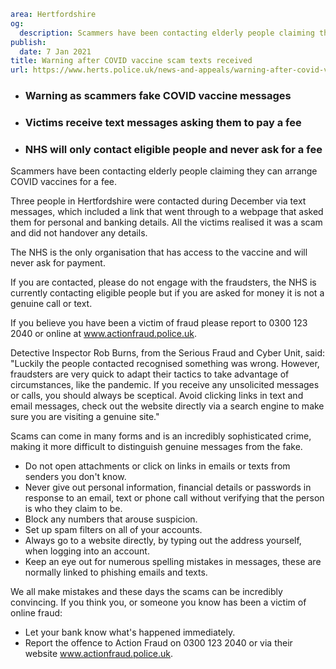 ```yaml
area: Hertfordshire
og:
  description: Scammers have been contacting elderly people claiming they can arrange COVID vaccines for a fee.
publish:
  date: 7 Jan 2021
title: Warning after COVID vaccine scam texts received
url: https://www.herts.police.uk/news-and-appeals/warning-after-covid-vaccine-scam-texts-received-1062
```

* ### Warning as scammers fake COVID vaccine messages

 * ### Victims receive text messages asking them to pay a fee

 * ### NHS will only contact eligible people and never ask for a fee

Scammers have been contacting elderly people claiming they can arrange COVID vaccines for a fee.

Three people in Hertfordshire were contacted during December via text messages, which included a link that went through to a webpage that asked them for personal and banking details. All the victims realised it was a scam and did not handover any details.

The NHS is the only organisation that has access to the vaccine and will never ask for payment.

If you are contacted, please do not engage with the fraudsters, the NHS is currently contacting eligible people but if you are asked for money it is not a genuine call or text.

If you believe you have been a victim of fraud please report to 0300 123 2040 or online at www.actionfraud.police.uk.

Detective Inspector Rob Burns, from the Serious Fraud and Cyber Unit, said: "Luckily the people contacted recognised something was wrong. However, fraudsters are very quick to adapt their tactics to take advantage of circumstances, like the pandemic. If you receive any unsolicited messages or calls, you should always be sceptical. Avoid clicking links in text and email messages, check out the website directly via a search engine to make sure you are visiting a genuine site."

Scams can come in many forms and is an incredibly sophisticated crime, making it more difficult to distinguish genuine messages from the fake.

 * Do not open attachments or click on links in emails or texts from senders you don't know.
 * Never give out personal information, financial details or passwords in response to an email, text or phone call without verifying that the person is who they claim to be.
 * Block any numbers that arouse suspicion.
 * Set up spam filters on all of your accounts.
 * Always go to a website directly, by typing out the address yourself, when logging into an account.
 * Keep an eye out for numerous spelling mistakes in messages, these are normally linked to phishing emails and texts.

We all make mistakes and these days the scams can be incredibly convincing. If you think you, or someone you know has been a victim of online fraud:

 * Let your bank know what's happened immediately.
 * Report the offence to Action Fraud on 0300 123 2040 or via their website www.actionfraud.police.uk.
